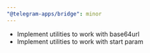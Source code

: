 ```yaml
---
"@telegram-apps/bridge": minor
---
```


- Implement utilities to work with base64url
- Implement utilities to work with start param
